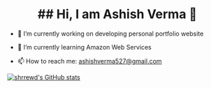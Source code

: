 <h1 align="center">## Hi, I am Ashish Verma 👋</h1>

- 🔭 I’m currently working on developing personal portfolio website

- 🌱 I’m currently learning Amazon Web Services

- 📫 How to reach me: <a href="ashishverma527@gmail.com">ashishverma527@gmail.com</a>

[![shrrewd's GitHub stats](https://github-readme-stats.vercel.app/api?username=shrrewd&theme=gruvbox_light)](https://github.com/anuraghazra/github-readme-stats)






<!--

- 🔭 I’m currently working on ...
- 🌱 I’m currently learning ...
- 👯 I’m looking to collaborate on ...
- 🤔 I’m looking for help with ...
- 💬 Ask me about ...
- 📫 How to reach me: ...
- 😄 Pronouns: ...
- ⚡ Fun fact: ...
-->
